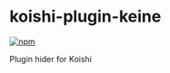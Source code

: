 # koishi-plugin-keine

[![npm](https://img.shields.io/npm/v/koishi-plugin-keine?style=flat-square)](https://www.npmjs.com/package/koishi-plugin-keine)

Plugin hider for Koishi
